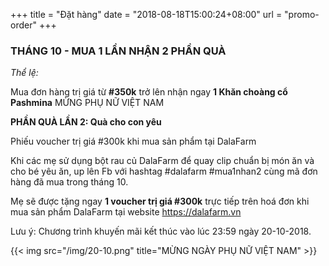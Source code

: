 +++
title = "Đặt hàng"
date = "2018-08-18T15:00:24+08:00"
url = "promo-order"
+++

### THÁNG 10 - MUA 1 LẦN NHẬN 2 PHẦN QUÀ

_Thể lệ:_

Mua đơn hàng trị giá từ **#350k** trở lên nhận ngay **1 Khăn choàng cổ Pashmina** MỪNG PHỤ NỮ VIỆT NAM

**PHẦN QUÀ LẦN 2:  Quà cho con yêu** 

Phiếu voucher trị giá #300k khi mua sản phẩm tại DalaFarm

Khi các mẹ sử dụng bột rau củ DalaFarm để quay clip chuẩn bị món ăn và cho bé yêu ăn, up lên Fb với hashtag #dalafarm #mua1nhan2  cùng mã đơn hàng đã mua trong tháng 10. 

Mẹ sẽ được tặng ngay **1 voucher trị giá #300k** trực tiếp trên hoá đơn khi mua sản phẩm DalaFarm tại website https://dalafarm.vn

Lưu ý: Chương trình khuyến mãi kết thúc vào lúc 23:59 ngày 20-10-2018.

{{< img src="/img/20-10.png" title="MỪNG NGÀY PHỤ NỮ VIỆT NAM" >}}
